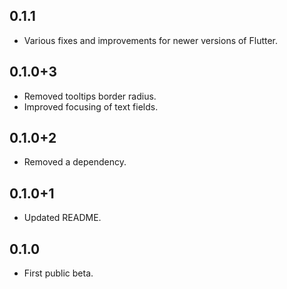 ## 0.1.1

* Various fixes and improvements for newer versions of Flutter.

## 0.1.0+3

* Removed tooltips border radius.
* Improved focusing of text fields.

## 0.1.0+2

* Removed a dependency.

## 0.1.0+1

* Updated README.

## 0.1.0

* First public beta.
